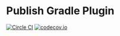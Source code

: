 # Publish Gradle Plugin

[![Circle CI](https://circleci.com/gh/nickwph/publish-gradle.svg?style=shield)](https://circleci.com/gh/nickwph/publish-gradle)
[![codecov.io](https://codecov.io/github/nickwph/publish-gradle/coverage.svg?branch=master)](https://codecov.io/github/nickwph/publish-gradle?branch=master)
